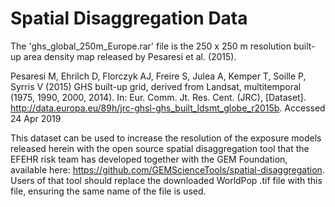 # Spatial Disaggregation Data

The 'ghs_global_250m_Europe.rar' file is the 250 x 250 m resolution built-up area density map released by Pesaresi et al. (2015).

Pesaresi M, Ehrilch D, Florczyk AJ, Freire S, Julea A, Kemper T, Soille P, Syrris V (2015) GHS built-up grid, derived from Landsat, multitemporal (1975, 1990, 2000, 2014). In: Eur. Comm. Jt. Res. Cent. (JRC), [Dataset]. http://data.europa.eu/89h/jrc-ghsl-ghs_built_ldsmt_globe_r2015b. Accessed 24 Apr 2019

This dataset can be used to increase the resolution of the exposure models released herein with the open source spatial disaggregation tool that the EFEHR risk team has developed together with the GEM Foundation, available here: https://github.com/GEMScienceTools/spatial-disaggregation. Users of that tool should replace the downloaded WorldPop .tif file with this file, ensuring the same name of the file is used. 

